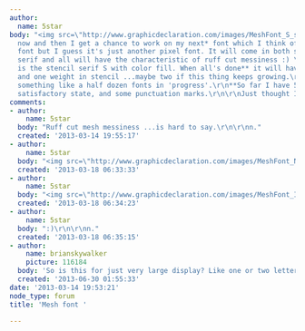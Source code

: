 ```yaml
---
author:
  name: 5star
body: "<img src=\"http://www.graphicdeclaration.com/images/MeshFont_S_stencil.jpg\">\r\n\r\nEvery
  now and then I get a chance to work on my next* font which I think of it as a mesh
  font but I guess it's just another pixel font. It will come in both serif and sans
  serif and all will have the characteristic of ruff cut messiness :) \r\n\r\nShown
  is the stencil serif S with color fill. When all's done** it will have three weights
  and one weight in stencil ...maybe two if this thing keeps growing.\r\n\r\n*I have
  something like a half dozen fonts in 'progress'.\r\n**So far I have 5 letters in
  satisfactory state, and some punctuation marks.\r\n\r\nJust thought I'd share.\r\n\r\n\r\nn.\r\n "
comments:
- author:
    name: 5star
  body: "Ruff cut mesh messiness ...is hard to say.\r\n\r\nn."
  created: '2013-03-14 19:55:17'
- author:
    name: 5star
  body: "<img src=\"http://www.graphicdeclaration.com/images/MeshFont_N_stencil.jpg\">\r\n\r\nn."
  created: '2013-03-18 06:33:33'
- author:
    name: 5star
  body: "<img src=\"http://www.graphicdeclaration.com/images/MeshFont_IF_stencil.jpg\">\r\n\r\nn."
  created: '2013-03-18 06:34:23'
- author:
    name: 5star
  body: ":)\r\n\r\nn."
  created: '2013-03-18 06:35:15'
- author:
    name: brianskywalker
    picture: 116184
  body: 'So is this for just very large display? Like one or two letters at a time? '
  created: '2013-06-30 01:55:33'
date: '2013-03-14 19:53:21'
node_type: forum
title: 'Mesh font '

---
```

